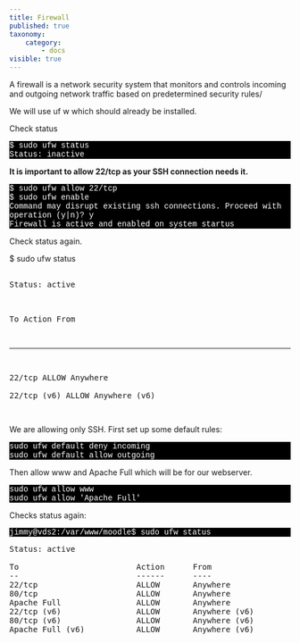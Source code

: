 ```yaml
---
title: Firewall
published: true
taxonomy:
    category:
        - docs
visible: true
---
```


A firewall is a network security system that monitors and controls incoming and outgoing network traffic based on predetermined security rules/

We will use uf w which should already be installed.

Check status
 <p style="font-family:Courier; color:white; background-color:black;">
$ sudo ufw status<br>
Status: inactive<br>
   </p>

**It is important to allow 22/tcp as your SSH connection needs it.**
<p style="font-family:Courier; color:white; background-color:black;">$ sudo ufw allow 22/tcp<br>
$ sudo ufw enable<br>
Command may disrupt existing ssh connections. Proceed with operation (y|n)? y<br>
Firewall is active and enabled on system startus</p>



Check status again.

<p style="font-family:Courier; color:white; background-color:black;">
    
$ sudo ufw status
  </p>  
<pre>   
Status: active<br>

To                         Action      From
--                         ------      ----
22/tcp                     ALLOW       Anywhere                  
22/tcp (v6)                ALLOW       Anywhere (v6)  
</pre>



We are allowing only SSH. First set up some default rules:



<p style="font-family:Courier; color:white; background-color:black;">   
sudo ufw default deny incoming<br>
sudo ufw default allow outgoing<br>
</p>

Then allow www and  Apache Full which will be for our webserver.

<p style="font-family:Courier; color:white; background-color:black;">   
sudo ufw allow www<br>
sudo ufw allow 'Apache Full'<br>
</p>


Checks status again:

<p style="font-family:Courier; color:white; background-color:black;">   
jimmy@vds2:/var/www/moodle$ sudo ufw status
   </p>  

<pre>
Status: active

To                         Action      From
--                         ------      ----
22/tcp                     ALLOW       Anywhere                  
80/tcp                     ALLOW       Anywhere                  
Apache Full                ALLOW       Anywhere                  
22/tcp (v6)                ALLOW       Anywhere (v6)             
80/tcp (v6)                ALLOW       Anywhere (v6)             
Apache Full (v6)           ALLOW       Anywhere (v6)    

</pre>

